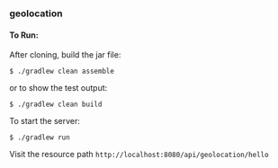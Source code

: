 ### geolocation

#### To Run:
After cloning, build the jar file:
```
$ ./gradlew clean assemble
```
or to show the test output:
```
$ ./gradlew clean build 
```
To start the server:
```
$ ./gradlew run
```
Visit the resource path `http://localhost:8080/api/geolocation/hello`
